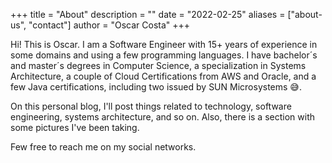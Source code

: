 +++
title = "About"
description = ""
date = "2022-02-25"
aliases = ["about-us", "contact"]
author = "Oscar Costa"
+++

Hi! This is Oscar. I am a Software Engineer with 15+ years of experience in some domains and using a few programming languages. I have bachelor´s and master´s degrees in Computer Science, a specialization in Systems Architecture, a couple of Cloud Certifications from AWS and Oracle, and a few Java certifications, including two issued by SUN Microsystems &#128517;.

On this personal blog, I'll post things related to technology, software engineering, systems architecture, and so on. Also, there is a section with some pictures I've been taking.

Few free to reach me on my social networks.
